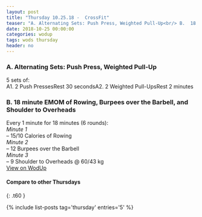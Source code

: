 ```yaml
---
layout: post
title: "Thursday 10.25.18 -  CrossFit"
teaser: "A. Alternating Sets: Push Press, Weighted Pull-Up<br/> B.  18 minute EMOM of Rowing, Burpees over the Barbell, and Shoulder to Overheads"
date: 2018-10-25 00:00:00
categories: wodup
tags: wods thursday
header: no
---
```



<h3>A. Alternating Sets: Push Press, Weighted Pull-Up</h3>
5 sets of:<br/>A1. 2 Push PressesRest 30 secondsA2. 2 Weighted Pull-UpsRest 2 minutes
<h3>B.  18 minute EMOM of Rowing, Burpees over the Barbell, and Shoulder to Overheads</h3>
Every 1 minute for 18 minutes (6 rounds):<br/><em>Minute 1</em><br/>– 15/10 Calories of Rowing<br/><em>Minute 2</em><br/>– 12 Burpees over the Barbell<br/><em>Minute 3</em><br/>– 9 Shoulder to Overheads @ 60/43 kg<br/>
<a href="https://www.wodup.com/gyms/asphodel/wods/10342" target="blank">View on WodUp</a>


#### Compare to other Thursdays
{: .t60 }

{% include list-posts tag='thursday' entries='5' %}